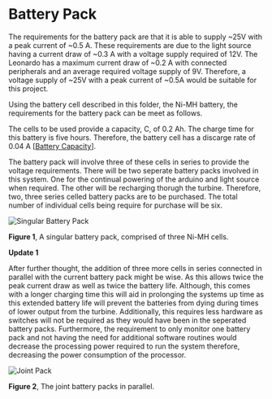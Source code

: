 # Battery Pack

The requirements for the battery pack are that it is able to supply ~25V with a peak current of ~0.5 A.
These requirements are due to the light source having a current draw of ~0.3 A with a voltage supply required
of 12V. The Leonardo has a maximum current draw of ~0.2 A with connected peripherals and an average required
voltage supply of 9V. Therefore, a voltage supply of ~25V with a peak current of ~0.5A would be suitable for this
project.

Using the battery cell described in this folder, the Ni-MH battery, the requirements for the battery pack can be meet
as follows.

The cells to be used provide a capacity, C, of 0.2 Ah. The charge time for this battery is five hours. Therefore,
the battery cell has a discarge rate of 0.04 A [[Battery Capacity](https://www.pveducation.org/pvcdrom/battery-characteristics/battery-charging-and-discharging-parameters#:~:text=In%20this%20case%2C%20the%20discharge,%2F20%20h%20%3D%2025%20A.)]. 

The battery pack will involve three of these cells in series to provide the voltage requirements.
There will be two seperate battery packs involved in this system. One for the continual powering of the arduino and
light source when required. The other will be recharging thorugh the turbine. Therefore, two, three series celled battery packs
are to be purchased. The total number of individual cells being require for purchase will be six.

![Singular Battery Pack](https://user-images.githubusercontent.com/108167199/176364233-036c1c81-5afa-4396-b780-12e95b44bf00.PNG)

**Figure 1**, A singular battery pack, comprised of three Ni-MH cells.

**Update 1**

After further thought, the addition of three more cells in series connected in parallel with the current battery pack might be wise. As this allows twice the peak
current draw as well as twice the battery life. Although, this comes with a longer charging time this will aid in prolonging the systems up time as this extended
battery life will prevent the batteries from dying during times of lower output from the turbine. Additionally, this requires less hardware as switches will not
be required as they would have been in the seperated battery packs. Furthermore, the requirement to only monitor one battery pack and not having the need for additional
software routines would decrease the processing power required to run the system therefore, decreasing the power consumption of the processor.

![Joint Pack](https://user-images.githubusercontent.com/108167199/176575215-b7976d53-ebb5-4fd0-9b65-2021cc23ecf4.PNG)

**Figure 2**, The joint battery packs in parallel.
